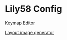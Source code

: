 # Lily58 Config

[Keymap Editor](https://nickcoutsos.github.io/keymap-editor/)

[Layout image generator](https://keymap-drawer.streamlit.app/)
